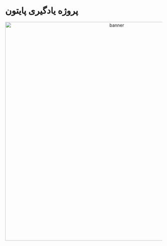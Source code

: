 # پروژه یادگیری پایتون
<p align="center">
<img scr<"https://beecrowd.com/wp-content/uploads/2024/04/2022-07-19-Melhores-cursos-de-Python.jpg"
alt="banner"width="700">
</p>

